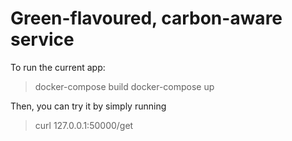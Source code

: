 # Green-flavoured, carbon-aware service
To run the current app: 
> docker-compose build
> docker-compose up

Then, you can try it by simply running

> curl 127.0.0.1:50000/get
